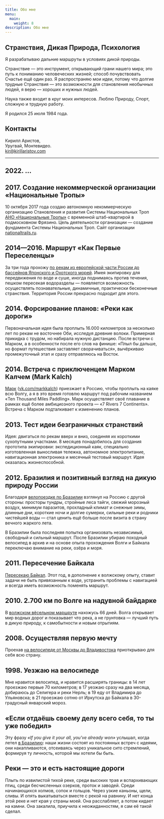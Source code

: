 ```yaml
---
title: Обо мне
menu:
  main:
    weight: 8
description: Обо мне
---
```


## Странствия, Дикая Природа, Психология
Я разрабатываю дальние маршруты в условиях дикой природы.

Странствие — это инструмент, открывающий грани нашего мира; это путь к пониманию человеческих жизней; способ почувствовать Счастье ещё один раз. Я распространяю мои идеи, потому что долгие трудные Странствия — это возможности для становления необычных людей, я верю — хороших и нужных людей.

Наука также входит в круг моих интересов. Люблю Природу, Спорт, сложную и трудную работу.

Я родился 25 июля 1984 года.



## Контакты
Кирилл Аристов,<br>
Уругвай, Монтевидео.<br>
[kir@kirillaristov.com](mailto:kir@kirillaristov.com)

---

## 2022. ...

## 2017. Создание некоммерческой организации «Национальные Тропы»
10 октября 2017 года создаю автономную некоммерческую организацию Становления и развития Системы Национальных Троп [АНО&nbsp;«Национальные Тропы»](https://nationaltrails.ru) с временной штаб-квартирой в подмосковном Фрязино. Цель деятельности организации — создание фундамента Системы Национальных Троп. Сайт организации [nationaltrails.ru](https://nationaltrails.ru).



## 2014—2016. Маршрут «Как Первые Переселенцы»
За три года прохожу [по рекам из европейской части России до бассейнов Японского и Охотского морей](/ru/my-routes/as-the-first-settlers/). Имея экипировку для передвижения по воде и суше, иногда поднимаясь против течения, пешком пересекая водоразделы — появляется возможность осуществлять познавательные, динамичные, практически бесконечные странствия. Территория России прекрасно подходит для этого.



## 2014. Форсирование планов: «Реки как дороги»
Первоначальная идея была проплыть 16.000 километров за несколько лет по рекам не восточнее Оби, исследуя древние волоки. Примерная прикидка с трудом, но набирала нужную дистанцию. После встречи с Марком, а в особенности после его слов на финише: «Плыл бы дальше, но формат путешествия заставляет сворачиваться», вычёркиваю промежуточный этап и сразу отправляюсь на Восток.



## 2014. Встреча с приключенцем Марком Калчем (Mark Kalch)
[Марк](http://markkalch.com) ([vk.com/markkalch](https://vk.com/markkalch)) приезжает в Россию, чтобы проплыть на каяке всю Волгу, а я в это время готовлю маршрут под рабочим названием «Ten Thousand Miles Paddling». Марк осуществляет своё плавание в рамках ещё более амбициозного проекта — «7&nbsp;Rivers 7&nbsp;Continents». Встреча с Марком подталкивает к изменению планов.



## 2013. Тест идеи безграничных странствий
Идея: двигаться по рекам вверх и вниз, соединяя их короткими сухопутными участками. 8 месяцев понадобилось для создания прототипа экипировки: экспедиционный каяк, специально изготовленная выносливая тележка, автономное электропитание, навигационная электроника и месячный тестовый маршрут. Идея оказалась жизнеспособной.



## 2012. Бразилия и позитивный взгляд на дикую природу России
Благодаря [велопоездке по Бразилии](/ru/my-routes/brazil-by-bicycle-2012/) взглянул на Россию с другой стороны: просторы тундры, стройные леса тайги, свежий морозный воздух, минимум паразитов, прохладный климат и снежные зимы, длинные дни, короткие ночи и долгие сумерки, сильные реки и родники чистейшей воды — стал ценить ещё больше после визита в страну вечного жаркого лета.

В Бразилии была последняя попытка организовать независимый, свободный и сильный маршрут. После Бразилии убираю походный велосипед в архив и на основе опыта прохождения Волги и Байкала переключаю внимание на реки, озёра и моря.



## 2011. Пересечение Байкала
[Пересекаю Байкал](/ru/my-routes/across-baikal-2011/). Этот год, в дополнение к волжскому опыту, ставит задачи не быть привязанным к воде, устранить проблемы с навигацией и всегда иметь возможность поменять маршрут.



## 2010. 2.700 км по Волге на надувной байдарке
В [волжском вёсельном маршруте](/ru/my-routes/paddling-2700km-along-the-volga-2010/) нахожусь 66 дней. Волга открывает мир водных дорог и показывает что река, а не грунтовка — лучший путь в дикую природу, к самобытности и новым отрытиям.



## 2008. Осуществляя первую мечту
Проехав [на велосипеде от Москвы до Владивостока](/ru/my-routes/transrussia-10300km-by-bicycle-2008/) приоткрываю для себя всю страну.



## 1998. Уезжаю на велосипеде
Мне нравится велосипед, и нравится расширять границы: в 14 лет проезжаю первые 70 километров; в 17 уезжаю сразу на два месяца, добираюсь до Селигера и реки Нерль; в 19 еду от Владимира до Ульяновска; в 21 проезжаю сотню от Иркутска до Байкала в 30-градусный январский мороз.



## «Если отдаёшь своему делу всего себя, то ты уже победил»
Эту фразу *«If you give it your all, you've already won»* услышал, когда летел [в Бразилию](/ru/my-routes/brazil-by-bicycle-2012/): наши жизни состоят из постоянных встреч с идеями, они накапливаются, отсеиваясь через уникальное сито стремлений, формируя ту личность, которой мы хотели бы быть.



## Реки — это и есть настоящие дороги
Плыть по извилистой тихой реке, среди высоких трав и вспархивающих птиц, среди бесчисленных озерков, проток и заводей. Среди начинающихся холмов, сопок и гольцов. Через узкие каньоны, щели, сливы. И опять выкатываться вместе с рекой на равнину. И нет конца этой реке и нет края у страны моей. Она расслабляет, а потом кидает на камни. Она закалила, приучила к неожиданностям, я сам её такой сделал.
